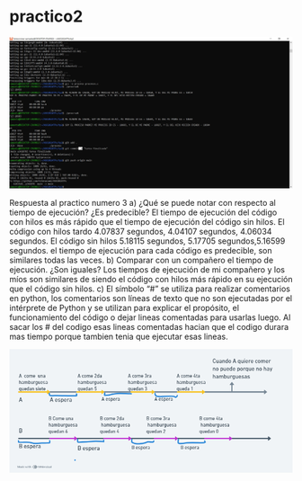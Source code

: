 # practico2
<img src="./tp2/AOS2024tp2.jpg"/>

Respuesta al practico numero 3
a) ¿Qué se puede notar con respecto al tiempo de ejecución? ¿Es predecible? 
El tiempo de ejecución del código con hilos es más rápido que el tiempo de ejecución del código sin hilos. El código con hilos tardo 4.07837 segundos, 4.04107 segundos, 4.06034 segundos. El código sin hilos 5.18115 segundos, 5.17705 segundos,5.16599 segundos. el tiempo de ejecución para cada código es predecible, son similares todas las veces.
 b) Comparar con un compañero el tiempo de ejecución. ¿Son iguales? 
Los tiempos de ejecución de mi compañero y los míos son similares de siendo el código con hilos más rápido en su ejecución que el código sin hilos. 
c) El símbolo “#” se utiliza para realizar comentarios en python, los comentarios son líneas de texto que no son ejecutadas por el intérprete de Python y se utilizan para explicar el propósito, el funcionamiento del código o dejar lineas comentadas para usarlas luego. 
Al sacar los # del codigo esas lineas comentadas hacian que el codigo durara mas tiempo porque tambien tenia que ejecutar esas lineas.

<img src="./tp3/graficotp3.png"/>